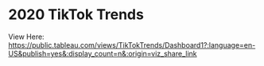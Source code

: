# 2020 TikTok Trends

View Here: https://public.tableau.com/views/TikTokTrends/Dashboard1?:language=en-US&publish=yes&:display_count=n&:origin=viz_share_link

